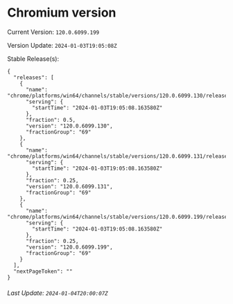 # Chromium version

Current Version: `120.0.6099.199`

Version Update: `2024-01-03T19:05:08Z`

Stable Release(s):
```
{
  "releases": [
    {
      "name": "chrome/platforms/win64/channels/stable/versions/120.0.6099.130/releases/1704308708",
      "serving": {
        "startTime": "2024-01-03T19:05:08.163580Z"
      },
      "fraction": 0.5,
      "version": "120.0.6099.130",
      "fractionGroup": "69"
    },
    {
      "name": "chrome/platforms/win64/channels/stable/versions/120.0.6099.131/releases/1704308708",
      "serving": {
        "startTime": "2024-01-03T19:05:08.163580Z"
      },
      "fraction": 0.25,
      "version": "120.0.6099.131",
      "fractionGroup": "69"
    },
    {
      "name": "chrome/platforms/win64/channels/stable/versions/120.0.6099.199/releases/1704308708",
      "serving": {
        "startTime": "2024-01-03T19:05:08.163580Z"
      },
      "fraction": 0.25,
      "version": "120.0.6099.199",
      "fractionGroup": "69"
    }
  ],
  "nextPageToken": ""
}
```

###### Last Update: `2024-01-04T20:00:07Z`
        